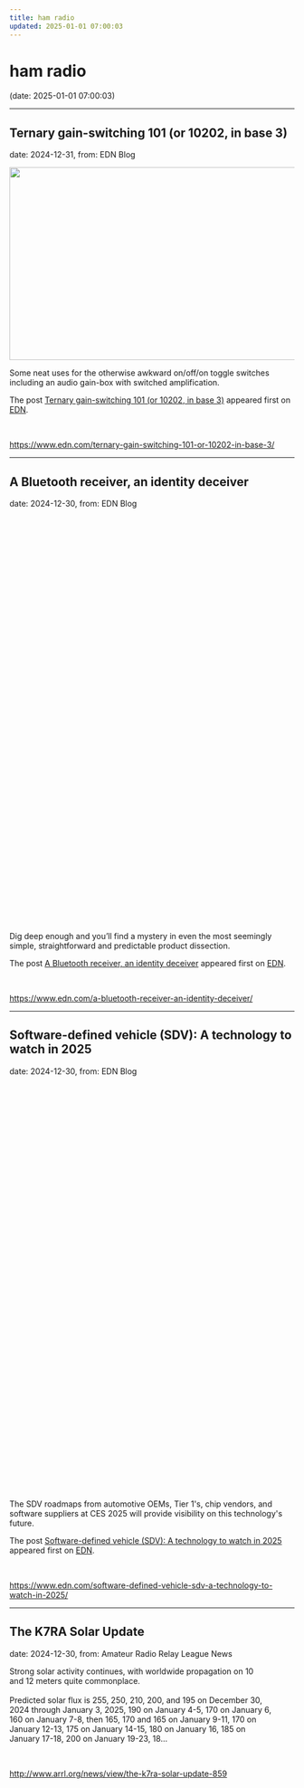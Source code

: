 ```yaml
---
title: ham radio
updated: 2025-01-01 07:00:03
---
```


# ham radio

(date: 2025-01-01 07:00:03)

---

## Ternary gain-switching 101 (or 10202, in base 3)

date: 2024-12-31, from: EDN Blog

<img width="588" height="341" src="https://www.edn.com/wp-content/uploads/TGS101_fig2_v1.png?fit=588%2C341" class="webfeedsFeaturedVisual wp-post-image" alt="" style="display: block; margin-bottom: 5px; clear:both;max-width: 100%;" link_thumbnail="" decoding="async" fetchpriority="high" srcset="https://www.edn.com/wp-content/uploads/TGS101_fig2_v1.png?w=588 588w, https://www.edn.com/wp-content/uploads/TGS101_fig2_v1.png?w=300 300w" sizes="(max-width: 588px) 100vw, 588px" /><p>Some neat uses for the otherwise awkward on/off/on toggle switches including an audio gain-box with switched amplification.</p>
<p>The post <a href="https://www.edn.com/ternary-gain-switching-101-or-10202-in-base-3/" data-wpel-link="internal">Ternary gain-switching 101 (or 10202, in base 3)</a> appeared first on <a href="https://www.edn.com" data-wpel-link="internal">EDN</a>.</p>
 

<br> 

<https://www.edn.com/ternary-gain-switching-101-or-10202-in-base-3/>

---

## A Bluetooth receiver, an identity deceiver

date: 2024-12-30, from: EDN Blog

<img width="1280" height="720" src="https://www.edn.com/wp-content/uploads/ISSC-Technologies-chip-video-thumbnail.jpg?fit=1280%2C720" class="webfeedsFeaturedVisual wp-post-image" alt="" style="display: block; margin-bottom: 5px; clear:both;max-width: 100%;" link_thumbnail="" decoding="async" loading="lazy" srcset="https://www.edn.com/wp-content/uploads/ISSC-Technologies-chip-video-thumbnail.jpg?w=1280 1280w, https://www.edn.com/wp-content/uploads/ISSC-Technologies-chip-video-thumbnail.jpg?w=300 300w, https://www.edn.com/wp-content/uploads/ISSC-Technologies-chip-video-thumbnail.jpg?w=768 768w, https://www.edn.com/wp-content/uploads/ISSC-Technologies-chip-video-thumbnail.jpg?w=1024 1024w, https://www.edn.com/wp-content/uploads/ISSC-Technologies-chip-video-thumbnail.jpg?w=1260 1260w, https://www.edn.com/wp-content/uploads/ISSC-Technologies-chip-video-thumbnail.jpg?w=800 800w" sizes="auto, (max-width: 1280px) 100vw, 1280px" /><p>Dig deep enough and you’ll find a mystery in even the most seemingly simple, straightforward and predictable product dissection.</p>
<p>The post <a href="https://www.edn.com/a-bluetooth-receiver-an-identity-deceiver/" data-wpel-link="internal">A Bluetooth receiver, an identity deceiver</a> appeared first on <a href="https://www.edn.com" data-wpel-link="internal">EDN</a>.</p>
 

<br> 

<https://www.edn.com/a-bluetooth-receiver-an-identity-deceiver/>

---

## Software-defined vehicle (SDV): A technology to watch in 2025

date: 2024-12-30, from: EDN Blog

<img width="1280" height="720" src="https://www.edn.com/wp-content/uploads/Hero-image-SDV.jpg?fit=1280%2C720" class="webfeedsFeaturedVisual wp-post-image" alt="" style="display: block; margin-bottom: 5px; clear:both;max-width: 100%;" link_thumbnail="" decoding="async" loading="lazy" srcset="https://www.edn.com/wp-content/uploads/Hero-image-SDV.jpg?w=1280 1280w, https://www.edn.com/wp-content/uploads/Hero-image-SDV.jpg?w=300 300w, https://www.edn.com/wp-content/uploads/Hero-image-SDV.jpg?w=768 768w, https://www.edn.com/wp-content/uploads/Hero-image-SDV.jpg?w=1024 1024w, https://www.edn.com/wp-content/uploads/Hero-image-SDV.jpg?w=1260 1260w, https://www.edn.com/wp-content/uploads/Hero-image-SDV.jpg?w=800 800w" sizes="auto, (max-width: 1280px) 100vw, 1280px" /><p>The SDV roadmaps from automotive OEMs, Tier 1's, chip vendors, and software suppliers at CES 2025 will provide visibility on this technology's future.</p>
<p>The post <a href="https://www.edn.com/software-defined-vehicle-sdv-a-technology-to-watch-in-2025/" data-wpel-link="internal">Software-defined vehicle (SDV): A technology to watch in 2025</a> appeared first on <a href="https://www.edn.com" data-wpel-link="internal">EDN</a>.</p>
 

<br> 

<https://www.edn.com/software-defined-vehicle-sdv-a-technology-to-watch-in-2025/>

---

## The K7RA Solar Update

date: 2024-12-30, from: Amateur Radio Relay League News

<p>Strong solar activity continues, with worldwide propagation on 10<br />and 12 meters quite commonplace.<br /><br />Predicted solar flux is 255, 250, 210, 200, and 195 on December 30,<br />2024 through January 3, 2025, 190 on January 4-5, 170 on January 6,<br />160 on January 7-8, then 165, 170 and 165 on January 9-11, 170 on<br />January 12-13, 175 on January 14-15, 180 on January 16, 185 on<br />January 17-18, 200 on January 19-23, 18...</p> 

<br> 

<http://www.arrl.org/news/view/the-k7ra-solar-update-859>

